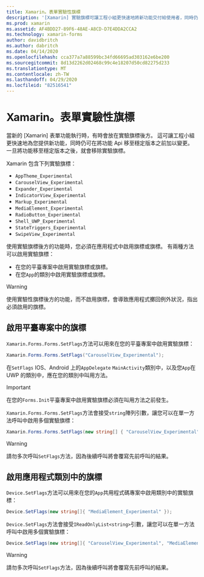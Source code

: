 ```yaml
---
title: Xamarin。表單實驗性旗標
description: '[Xamarin] 實驗旗標可讓工程小組更快速地將新功能交付給使用者，同時仍然能夠在移到穩定版本之前，先變更功能 Api。'
ms.prod: xamarin
ms.assetid: AF4BDD27-89F6-48AE-A8CD-D7E4DDA2CCA2
ms.technology: xamarin-forms
author: davidbritch
ms.author: dabritch
ms.date: 04/14/2020
ms.openlocfilehash: cca377a7a88599bc34fd66695ad303162e6be200
ms.sourcegitcommit: 8d13d2262d02468c99c4e18207d50cd82275d233
ms.translationtype: MT
ms.contentlocale: zh-TW
ms.lasthandoff: 04/29/2020
ms.locfileid: "82516541"
---
```

# <a name="xamarinforms-experimental-flags"></a>Xamarin。表單實驗性旗標

當新的 [Xamarin] 表單功能執行時，有時會放在實驗旗標後方。 這可讓工程小組更快速地為您提供新功能，同時仍可在將功能 Api 移至穩定版本之前加以變更。 一旦將功能移至穩定版本之後，就會移除實驗旗標。

Xamarin 包含下列實驗旗標：

- `AppTheme_Experimental`
- `CarouselView_Experimental`
- `Expander_Experimental`
- `IndicatorView_Experimental`
- `Markup_Experimental`
- `MediaElement_Experimental`
- `RadioButton_Experimental`
- `Shell_UWP_Experimental`
- `StateTriggers_Experimental`
- `SwipeView_Experimental`

使用實驗旗標後方的功能時，您必須在應用程式中啟用旗標或旗標。 有兩種方法可以啟用實驗旗標：

- 在您的平臺專案中啟用實驗旗標或旗標。
- 在您`App`的類別中啟用實驗旗標或旗標。

> [!WARNING]
> 使用實驗性旗標後方的功能，而不啟用旗標，會導致應用程式擲回例外狀況，指出必須啟用的旗標。

## <a name="enable-flags-in-platform-projects"></a>啟用平臺專案中的旗標

`Xamarin.Forms.Forms.SetFlags`方法可以用來在您的平臺專案中啟用實驗旗標：

```csharp
Xamarin.Forms.Forms.SetFlags("CarouselView_Experimental");
```

在`SetFlags` IOS、Android 上的`AppDelegate` `MainActivity`類別中，以及您`App`在 UWP 的類別中，應在您的類別中叫用方法。

> [!IMPORTANT]
> 在您的`Forms.Init`平臺專案中啟用實驗旗標必須在叫用方法之前發生。

`Xamarin.Forms.Forms.SetFlags`方法會接受`string`陣列引數，讓您可以在單一方法呼叫中啟用多個實驗旗標：

```csharp
Xamarin.Forms.Forms.SetFlags(new string[] { "CarouselView_Experimental", "IndicatorView_Experimental", "SwipeView_Experimental" });
```

> [!WARNING]
> 請勿多次呼叫`SetFlags`方法，因為後續呼叫將會覆寫先前呼叫的結果。

## <a name="enable-flags-in-your-app-class"></a>啟用應用程式類別中的旗標

`Device.SetFlags`方法可以用來在您的`App`共用程式碼專案中啟用類別中的實驗旗標：

```csharp
Device.SetFlags(new string[]{ "MediaElement_Experimental" });
```

`Device.SetFlags`方法會接受`IReadOnlyList<string>`引數，讓您可以在單一方法呼叫中啟用多個實驗旗標：

```csharp
Device.SetFlags(new string[]{ "CarouselView_Experimental", "MediaElement_Experimental", "SwipeView_Experimental" });
```

> [!WARNING]
> 請勿多次呼叫`SetFlags`方法，因為後續呼叫將會覆寫先前呼叫的結果。
